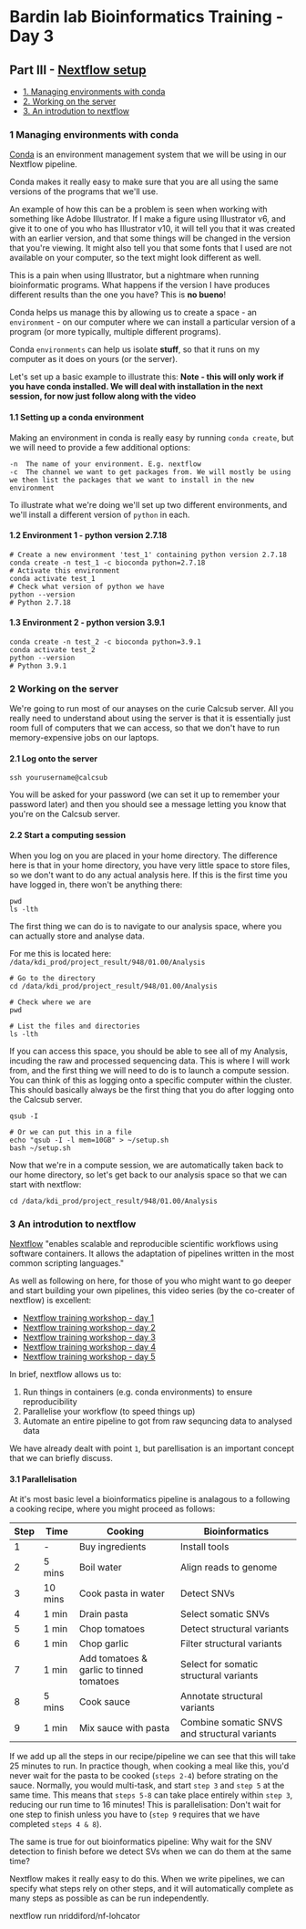 # Bardin lab Bioinformatics Training - Day 3

## Part III - [Nextflow setup]()

* [1. Managing environments with conda](#1-managing-environments-with-conda)
* [2. Working on the server](https://github.com/nriddiford/Bioinformatics_training/blob/main/part_3.md#2-working-on-the-server)
* [3. An introdution to nextflow](#3-an-introdution-to-nextflow)    

### 1 Managing environments with conda
[Conda](https://docs.conda.io/en/latest/) is an environment management system that we will be using in our Nextflow pipeline.

Conda makes it really easy to make sure that you are all using the same versions of the programs that we'll use.

An example of how this can be a problem is seen when working with something like Adobe Illustrator. If I make a figure using Illustrator v6, and give it to one of you who has Illustrator v10, it will tell you that it was created with an earlier version, and that some things will be changed in the version that you're viewing. It might also tell you that some fonts that I used are not available on your computer, so the text might look different as well.

This is a pain when using Illustrator, but a nightmare when running bioinformatic programs. What happens if the version I have produces different results than the one you have? This is **no bueno**!

Conda helps us manage this by allowing us to create a space - an `environment` - on our computer where we can install a particular version of a program (or more typically, multiple different programs).

Conda `environments` can help us isolate **stuff**, so that it runs on my computer as it does on yours (or the server).

Let's set up a basic example to illustrate this:
**Note - this will only work if you have conda installed. We will deal with installation in the next session, for now just follow along with the video**

#### 1.1 Setting up a conda environment
Making an environment in conda is really easy by running `conda create`, but we will need to provide a few additional options:

```{bash}
-n  The name of your environment. E.g. nextflow
-c  The channel we want to get packages from. We will mostly be using
we then list the packages that we want to install in the new environment
```

To illustrate what we're doing we'll set up two different environments, and we'll install a different version of `python` in each.

#### 1.2 Environment 1 - python version 2.7.18
```{bash}
# Create a new environment 'test_1' containing python version 2.7.18
conda create -n test_1 -c bioconda python=2.7.18
# Activate this environment
conda activate test_1
# Check what version of python we have
python --version
# Python 2.7.18
```

#### 1.3 Environment 2 - python version 3.9.1
```{bash}
conda create -n test_2 -c bioconda python=3.9.1
conda activate test_2
python --version
# Python 3.9.1
```

### 2 Working on the server

We're going to run most of our anayses on the curie Calcsub server. All you really need to understand about using the server is that it is essentially just room full of computers that we can access, so that we don't have to run memory-expensive jobs on our laptops.

#### 2.1 Log onto the server
```{bash}
ssh yourusername@calcsub
```
You will be asked for your password (we can set it up to remember your password later) and then you should see a message letting you know that you're on the Calcsub server.

#### 2.2 Start a computing session
When you log on you are placed in your home directory. The difference here is that in your home directory, you have very little space to store files, so we don't want to do any actual analysis here. If this is the first time you have logged in, there won't be anything there:

```{bash}
pwd
ls -lth
```
The first thing we can do is to navigate to our analysis space, where you can actually store and analyse data.

For me this is located here: `/data/kdi_prod/project_result/948/01.00/Analysis`

```{bash}
# Go to the directory
cd /data/kdi_prod/project_result/948/01.00/Analysis

# Check where we are
pwd

# List the files and directories
ls -lth
```

If you can access this space, you should be able to see all of my Analysis, incuding the raw and processed sequencing data. This is where I will work from, and the first thing we will need to do is to launch a compute session. You can think of this as logging onto a specific computer within the cluster. This should basically always be the first thing that you do after logging onto the Calcsub server.

```{bash}
qsub -I

# Or we can put this in a file
echo "qsub -I -l mem=10GB" > ~/setup.sh
bash ~/setup.sh
```

Now that we're in a compute session, we are automatically taken back to our home directory, so let's get back to our analysis space so that we can start with nextflow:

```{bash}
cd /data/kdi_prod/project_result/948/01.00/Analysis
```

### 3 An introdution to nextflow
[Nextflow](https://www.nextflow.io) "enables scalable and reproducible scientific workflows using software containers. It allows the adaptation of pipelines written in the most common scripting languages."

As well as following on here, for those of you who might want to go deeper and start building your own pipelines, this video series (by the co-creater of nextflow) is excellent:

* [Nextflow training workshop - day 1](https://www.youtube.com/watch?v=8_i8Tn335X0)
* [Nextflow training workshop - day 2](https://www.youtube.com/watch?v=j5Xc8mUmDMc)
* [Nextflow training workshop - day 3](https://www.youtube.com/watch?v=xmNUtboTThA)
* [Nextflow training workshop - day 4](https://www.youtube.com/watch?v=XFrVtD-RPzY)
* [Nextflow training workshop - day 5](https://www.youtube.com/watch?v=IcMz6JE8n_M)


In brief, nextflow allows us to:

1. Run things in containers (e.g. conda environments) to ensure reproducibility
2. Parallelise your workflow (to speed things up)
3. Automate an entire pipeline to got from raw sequncing data to analysed data

We have already dealt with point `1`, but parellisation is an important concept that we can briefly discuss.

#### 3.1 Parallelisation

At it's most basic level a bioinformatics pipeline is analagous to a following a cooking recipe, where you might proceed as follows:

| Step | Time    | Cooking                                  | Bioinformatics                               |
|------|---------|------------------------------------------|----------------------------------------------|
| 1    | -       | Buy ingredients                          | Install tools                                |
| 2    | 5 mins  | Boil water                               | Align reads to genome                        |
| 3    | 10 mins | Cook pasta in water                      | Detect SNVs                                  |
| 4    | 1 min   | Drain pasta                              | Select somatic SNVs                          |
| 5    | 1 min   | Chop tomatoes                            | Detect structural variants                   |
| 6    | 1 min   | Chop garlic                              | Filter structural variants                   |
| 7    | 1 min   | Add tomatoes & garlic to tinned tomatoes | Select for somatic structural variants       |
| 8    | 5 mins  | Cook sauce                               | Annotate structural variants                 |
| 9    | 1 min   | Mix sauce with pasta                     | Combine somatic SNVS and structural variants |

If we add up all the steps in our recipe/pipeline we can see that this will take 25 minutes to run. In practice though, when cooking a meal like this, you'd never wait for the pasta to be cooked (`steps 2-4`) before strating on the sauce. Normally, you would multi-task, and start `step 3` and `step 5` at the same time. This means that `steps 5-8` can take place entirely within `step 3`, reducing our run time to 16 minutes! This is parallelisation: Don't wait for one step to finish unless you have to (`step 9` requires that we have completed `steps 4 & 8`).

The same is true for out bioinformatics pipeline: Why wait for the SNV detection to finish before we detect SVs when we can do them at the same time?

Nextflow makes it really easy to do this. When we write pipelines, we can specify what steps rely on other steps, and it will automatically complete as many steps as possible as can be run independently.



nextflow run nriddiford/nf-lohcator
